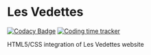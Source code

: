 # Les Vedettes
[![Codacy Badge](https://api.codacy.com/project/badge/Grade/0efb2a845665463fa5907a4944c8114f)](https://www.codacy.com/manual/mrstandu33/LesVedettes?utm_source=github.com&amp;utm_medium=referral&amp;utm_content=mrstandu33/LesVedettes&amp;utm_campaign=Badge_Grade)
[![Coding time tracker](https://wakatime.com/badge/github/mrstandu33/LesVedettes.svg)](https://wakatime.com/badge/github/mrstandu33/LesVedettes)

HTML5/CSS integration of Les Vedettes website
